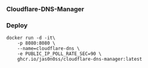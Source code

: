 ### Cloudflare-DNS-Manager

### Deploy
```
docker run -d -it\
    -p 8080:8080 \
    --name=cloudflare-dns \
    -e PUBLIC_IP_POLL_RATE_SEC=90 \
    ghcr.io/jas0n0ss/cloudflare-dns-manager:latest
```
